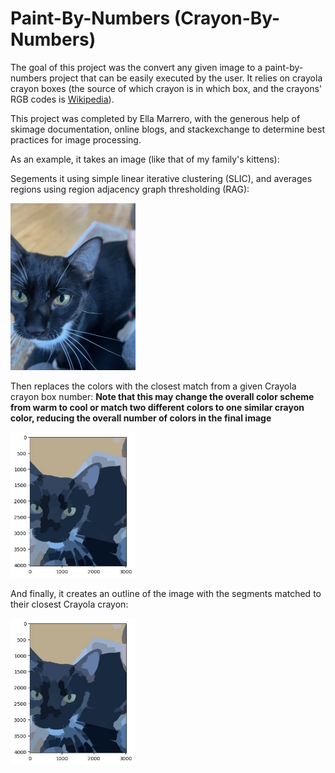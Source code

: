 # Paint-By-Numbers (Crayon-By-Numbers)
The goal of this project was the convert any given image to a paint-by-numbers project that can be easily executed by the user. It relies on crayola crayon boxes (the source of which crayon is in which box, and the crayons' RGB codes is [Wikipedia](https://en.wikipedia.org/wiki/List_of_Crayola_crayon_colors)). 

This project was completed by Ella Marrero, with the generous help of skimage documentation, online blogs, and stackexchange to determine best practices for image processing. 

As an example, it takes an image (like that of my family's kittens): 

Segements it using simple linear iterative clustering (SLIC), and averages regions using region adjacency graph thresholding (RAG):
<p align="left">
  <img src="https://github.com/ellamarrero/pbn_project/blob/main/data/tig.jpeg" alt="Tig (Original Image)"width="200"/>
</p>

Then replaces the colors with the closest match from a given Crayola crayon box number:
**Note that this may change the overall color scheme from warm to cool or match two different colors to one similar crayon color, reducing the overall number of colors in the final image**
<p align="left">
  <img src="https://github.com/ellamarrero/pbn_project/blob/main/output/Tig_pre_crayon.jpeg" alt="Tig (Processed Image)" width="200"/>
</p>


And finally, it creates an outline of the image with the segments matched to their closest Crayola crayon: 
<p align="left">
  <img src="https://github.com/ellamarrero/pbn_project/blob/main/output/Tig_pre_crayon.jpeg" alt="Tig (Crayon PBN Image)" width="200"/>
</p>

